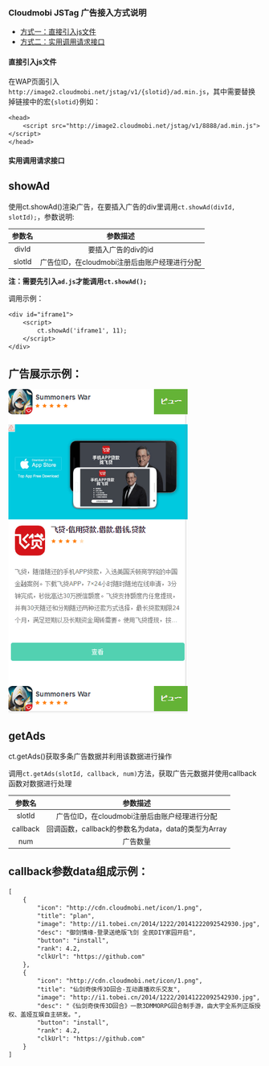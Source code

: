### Cloudmobi JSTag 广告接入方式说明

* [方式一：直接引入js文件](#直接引入js文件)
* [方式二：实用调用请求接口](#实用调用请求接口)

#### 直接引入js文件

在WAP页面引入`http://image2.cloudmobi.net/jstag/v1/{slotid}/ad.min.js`，其中需要替换掉链接中的宏`{slotid}`例如：

```
<head>
    <script src="http://image2.cloudmobi.net/jstag/v1/8888/ad.min.js"></script>
</head>   
```

#### 实用调用请求接口
showAd
----

使用ct.showAd()渲染广告，在要插入广告的div里调用`ct.showAd(divId, slotId);`，参数说明:

| 参数名 | 参数描述 |
| :--: | :--: |
| divId | 要插入广告的div的id |
| slotId | 广告位ID，在cloudmobi注册后由账户经理进行分配 |

__注：需要先引入`ad.js`才能调用`ct.showAd();`__


调用示例：

```
<div id="iframe1">
    <script>
        ct.showAd('iframe1', 11);
    </script>
</div>
```

广告展示示例：
----

![img-cn](demo.cn.jpg)


getAds
----

ct.getAds()获取多条广告数据并利用该数据进行操作

调用`ct.getAds(slotId, callback, num)`方法，获取广告元数据并使用callback函数对数据进行处理

| 参数名 | 参数描述 |
| :--: | :--: |
| slotId | 广告位ID，在cloudmobi注册后由账户经理进行分配 |
| callback | 回调函数，callback的参数名为data，data的类型为Array |
| num | 广告数量 |

callback参数data组成示例：
----

```
[
	{ 
		"icon": "http://cdn.cloudmobi.net/icon/1.png",
        "title": "plan",
        "image": "http://i1.tobei.cn/2014/1222/20141222092542930.jpg",
        "desc": "御剑情缘-登录送绝版飞剑 全民DIY家园开启",
        "button": "install",
        "rank": 4.2,
	    "clkUrl": "https://github.com"
	},
	{ 
		"icon": "http://cdn.cloudmobi.net/icon/1.png",
        "title": "仙剑奇侠传3D回合-互动直播欢乐交友",
        "image": "http://i1.tobei.cn/2014/1222/20141222092542930.jpg",
        "desc": "《仙剑奇侠传3D回合》一款3DMMORPG回合制手游，由大宇全系列正版授权、盖娅互娱自主研发。",
        "button": "install",
        "rank": 4.2,
	    "clkUrl": "https://github.com"
	}
]
```

